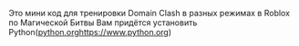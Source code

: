 Это мини код для тренировки Domain Clash в разных режимах в Roblox по Магической Битвы
Вам придётся установить Python([python.org](https://www.python.org)https://www.python.org)
